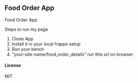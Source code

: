 ## Food Order App

Food Order App

Steps to run my page
1. Clone App
2. Install it in your local frappe setup
3. Run your bench
4. "your-site-name/food_order_details" run this url on browser

#### License

MIT
